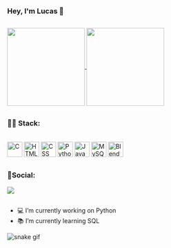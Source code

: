 ### Hey, I'm Lucas 👋

##

<a href="https://github.com/lucasprad05/github-readme-stats">
  <img height="180cm" align="center" src="https://github-readme-stats.vercel.app/api?username=lucasprad05&show_icons=true&theme=codeSTACKr" />
</a>
<a href="https://github.com/lucasprad05/github-readme-stats">
  <img height="180cm" align="center" src="https://github-readme-stats.vercel.app/api/top-langs/?username=lucasprad05&layout=compact&theme=codeSTACKr" />
</a>

##
### 👨‍💻 Stack:
<div style="display: inline_block"><br>
  <img alt="C" height="35" width"45" src="https://cdn.jsdelivr.net/gh/devicons/devicon/icons/c/c-original.svg">
  <img alt="HTML" height="35" width"45" src="https://cdn.jsdelivr.net/gh/devicons/devicon/icons/html5/html5-original.svg">
  <img alt="CSS" height="35" width"45" src="https://cdn.jsdelivr.net/gh/devicons/devicon/icons/css3/css3-original.svg">
  <img alt="Python" height="35" width"45" src="https://cdn.jsdelivr.net/gh/devicons/devicon/icons/python/python-original.svg">
  <img alt="Java" height="35" width"45" src="https://cdn.jsdelivr.net/gh/devicons/devicon/icons/java/java-original.svg"> 
  <img alt="MySQL" height="35" width"45" src="https://cdn.jsdelivr.net/gh/devicons/devicon/icons/mysql/mysql-original.svg" />
  <img alt="Blender" height="35" width"45"src="https://cdn.jsdelivr.net/gh/devicons/devicon/icons/blender/blender-original-wordmark.svg" />
</div>

##
### 📱Social:
<a href="https://www.linkedin.com/in/lucas-prado-249697251" target="_blank"><img src="https://img.shields.io/badge/LinkedIn-0077B5?style=for-the-badge&logo=linkedin&logoColor=white" target="_blank"> </a>

##

- 💻 I’m currently working on Python
- 📚 I’m currently learning SQL

![snake gif](https://github.com/lucasprad05/lucasprad05/blob/output/github-contribution-grid-snake.gif)
